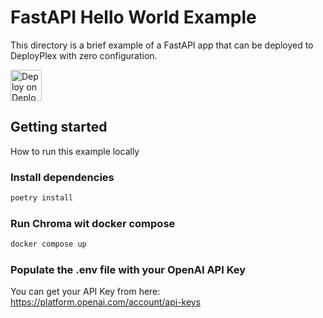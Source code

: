 # FastAPI Hello World Example
This directory is a brief example of a FastAPI app that can be deployed to DeployPlex with zero configuration.

<a href="https://deployplex.com" target="_blank" rel="noopener noreferrer">
<picture>
  <source media="(prefers-color-scheme: dark)" srcset="https://deployplex.com/badge.png">
  <img height="50px" alt="Deploy on DeployPlex button" src="https://deployplex.com/badge.png"/>
</picture>
</a>

## Getting started
How to run this example locally

### Install dependencies

```bash
poetry install
```

### Run Chroma wit docker compose
```bash
docker compose up
```

### Populate the .env file with your OpenAI API Key
You can get your API Key from here: https://platform.openai.com/account/api-keys
